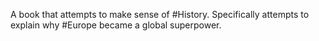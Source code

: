 A book that attempts to make sense of #History. Specifically attempts to explain why #Europe became a global superpower. 